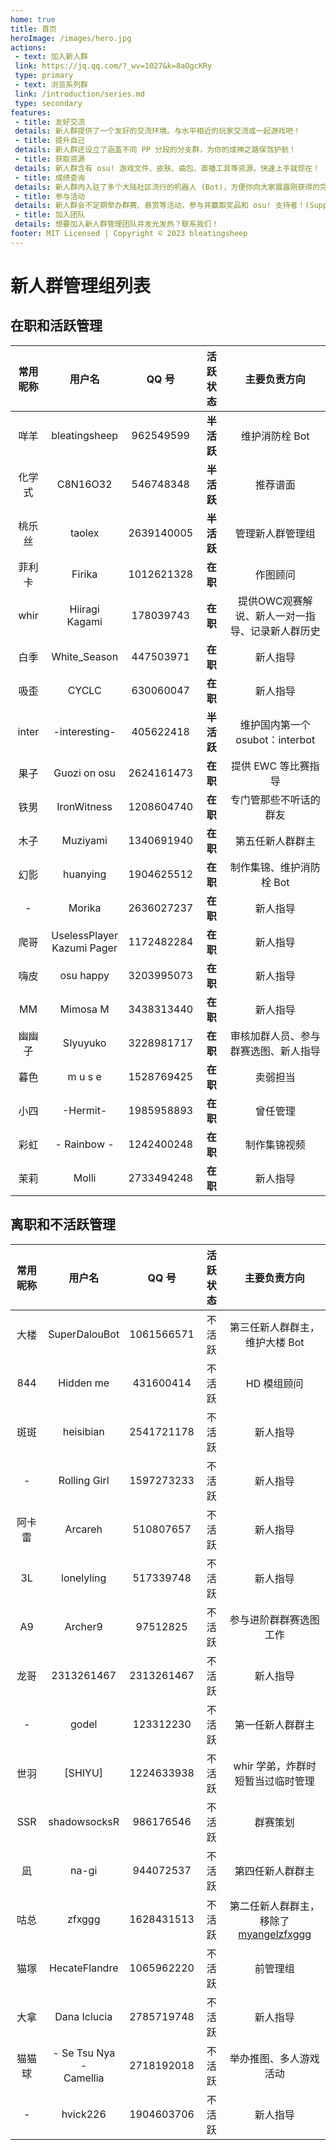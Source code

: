 ```yaml
---
home: true
title: 首页
heroImage: /images/hero.jpg
actions:
 - text: 加入新人群
 link: https://jq.qq.com/?_wv=1027&k=8aOgcKRy
 type: primary
 - text: 浏览系列群
 link: /introduction/series.md
 type: secondary
features:
 - title: 友好交流
 details: 新人群提供了一个友好的交流环境。与水平相近的玩家交流或一起游戏吧！
 - title: 提升自己
 details: 新人群还设立了涵盖不同 PP 分段的分支群，为你的成神之路保驾护航！
 - title: 获取资源
 details: 新人群含有 osu! 游戏文件、皮肤、曲包、直播工具等资源，快速上手就现在！
 - title: 成绩查询
 details: 新人群内入驻了多个大陆社区流行的机器人 (Bot)，方便你向大家展露刚获得的完美成绩！
 - title: 参与活动
 details: 新人群会不定期举办群赛、悬赏等活动，参与并赢取奖品和 osu! 支持者！(Supporter)
 - title: 加入团队
 details: 想要加入新人群管理团队并发光发热？联系我们！
footer: MIT Licensed | Copyright © 2023 bleatingsheep
---
```


# 新人群管理组列表

## 在职和活跃管理

| 常用昵称 | 用户名 | QQ 号 | 活跃状态 | 主要负责方向 |
| :--: | :--: | :--: | :--: | :--: |
| 咩羊 | bleatingsheep | 962549599 | **半活跃** | 维护消防栓 Bot |
| 化学式 | C8N16O32 | 546748348 | **半活跃** | 推荐谱面 |
| 桃乐丝 | taolex | 2639140005 | **半活跃** | 管理新人群管理组 |
| 菲利卡 | Firika | 1012621328 | **在职** | 作图顾问 |
| whir | Hiiragi Kagami | 178039743 | **在职** | 提供OWC观赛解说、新人一对一指导、记录新人群历史 |
| 白季 | White_Season | 447503971 | **在职** | 新人指导 |
| 吸歪 | CYCLC | 630060047 | **在职** | 新人指导 |
| inter | -interesting- | 405622418 | **半活跃** | 维护国内第一个 osubot：interbot |
| 果子 | Guozi on osu | 2624161473 | **在职** | 提供 EWC 等比赛指导 |
| 铁男 | IronWitness | 1208604740 | **在职** | 专门管那些不听话的群友 |
| 木子 | Muziyami | 1340691940 | **在职** | 第五任新人群群主 |
| 幻影 | huanying | 1904625512 | **在职** | 制作集锦、维护消防栓 Bot |
| - | Morika | 2636027237 | **在职** | 新人指导 |
| 爬哥 | UselessPlayer<br />Kazumi Pager | 1172482284 | **在职** | 新人指导 |
| 嗨皮 | osu happy | 3203995073 | **在职** | 新人指导 |
| MM | Mimosa M | 3438313440 | **在职** | 新人指导 |
| 幽幽子 | SIyuyuko | 3228981717 | **在职** | 审核加群人员、参与群赛选图、新人指导 |
| 暮色 | m u s e | 1528769425 | **在职** | 卖弱担当 |
| 小四 | -Hermit- | 1985958893 | **在职** | 曾任管理 |
| 彩虹 | - Rainbow - | 1242400248 | **在职** | 制作集锦视频 |
| 茉莉 | Molli | 2733494248 | **在职** | 新人指导 |

## 离职和不活跃管理

| 常用昵称 | 用户名 | QQ 号 | 活跃状态 | 主要负责方向 |
| :--: | :--: | :--: | :--: | :--: |
| 大楼 | SuperDalouBot | 1061566571 | 不活跃 | 第三任新人群群主，维护大楼 Bot |
| 844 | Hidden me | 431600414 | 不活跃 | HD 模组顾问 |
| 斑斑 | heisibian | 2541721178 | 不活跃 | 新人指导 |
| - | Rolling Girl | 1597273233 | 不活跃 | 新人指导 |
| 阿卡雷 | Arcareh | 510807657 | 不活跃 | 新人指导 |
| 3L | lonelyling | 517339748 | 不活跃 | 新人指导 |
| A9 | Archer9 | 97512825 | 不活跃 | 参与进阶群群赛选图工作 |
| 龙哥 | 2313261467 | 2313261467 | 不活跃 | 新人指导 |
| - | godel | 123312230 | 不活跃 | 第一任新人群群主 |
| 世羽 | [SHIYU] | 1224633938 | 不活跃 | whir 学弟，炸群时短暂当过临时管理 |
| SSR | shadowsocksR | 986176546 | 不活跃 | 群赛策划 |
| 凪 | na-gi | 944072537 | 不活跃 | 第四任新人群群主 |
| 咕总 | zfxggg | 1628431513 | 不活跃 | 第二任新人群群主，移除了[myangelzfxggg](https://osu.ppy.sh/users/11375105) |
| 猫塚 | HecateFlandre | 1065962220 | 不活跃 | 前管理组 |
| 大拿 | Dana Iclucia | 2785719748 | 不活跃 | 新人指导 |
| 猫猫球 | - Se Tsu Nya -<br />Camellia | 2718192018 | 不活跃 | 举办推图、多人游戏活动 |
| - | hvick226 | 1904603706 | 不活跃 | 新人指导 |

